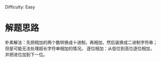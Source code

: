 Difficulty: Easy

# 解题思路
朴素解法：先把相加的两个数转换成十进制，再相加，然后装换成二进制字符串；但是可能无法处理超长字符串相加的情况。
逐位相加：从低位到高位逐位相加，并把进位加到下一位。